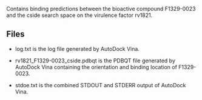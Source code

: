 Contains binding predictions between the bioactive compound F1329-0023 and the cside search space on the virulence factor rv1821.

## Files

- log.txt is the log file generated by AutoDock Vina.

- rv1821_F1329-0023_cside.pdbqt is the PDBQT file generated by AutoDock Vina containing the orientation and binding location of F1329-0023.

- stdoe.txt is the combined STDOUT and STDERR output of AutoDock Vina.

